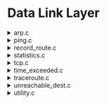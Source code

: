 # Data Link Layer
  <details> <summary> arp.c </summary> 
  </details>
  <details> <summary> ping.c </summary> 
  </details>
  <details> <summary> record_route.c </summary>
  </details>
  <details> <summary> statistics.c </summary> 
  </details>
  <details> <summary> tcp.c </summary> 
  </details>
  <details> <summary> time_exceeded.c </summary> 
  </details>
  <details> <summary> traceroute.c </summary> 
  </details>
  <details> <summary> unreachable_dest.c </summary> 
  </details>
  <details> <summary> utility.c </summary> 
  </details>
